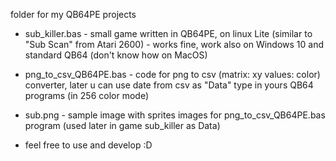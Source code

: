 folder for my QB64PE projects
- sub_killer.bas - small game written in QB64PE, on linux Lite (similar to "Sub Scan" from Atari 2600) - works fine, work also on Windows 10 and standard QB64 (don't know how on MacOS)
- png_to_csv_QB64PE.bas - code for png to csv (matrix: xy values: color) converter, later u can use date from csv as "Data" type in yours QB64 programs (in 256 color mode)
- sub.png - sample image with sprites images for png_to_csv_QB64PE.bas program (used later in game sub_killer as Data)

- feel free to use and develop :D
